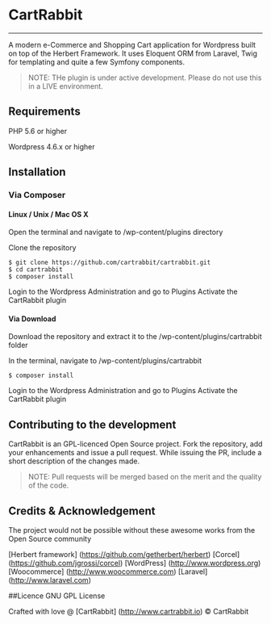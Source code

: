 # CartRabbit
___

A modern e-Commerce and Shopping Cart application for Wordpress built on top of the Herbert Framework. It uses Eloquent ORM from Laravel, Twig for templating and quite a few Symfony components.

>NOTE: THe plugin is under active development. Please do not use this in a LIVE environment.

## Requirements

PHP 5.6 or higher    

Wordpress 4.6.x or higher

##  Installation

### Via Composer


#### Linux / Unix / Mac OS X
Open the terminal and navigate to /wp-content/plugins directory

Clone the repository
```
$ git clone https://github.com/cartrabbit/cartrabbit.git
$ cd cartrabbit
$ composer install
```   
Login to the Wordpress Administration and go to Plugins
Activate the CartRabbit plugin
  
#### Via Download
   
Download the repository and extract it to the /wp-content/plugins/cartrabbit folder
  
In the terminal, navigate to /wp-content/plugins/cartrabbit
 
```       
$ composer install
```
  
Login to the Wordpress Administration and go to Plugins
Activate the CartRabbit plugin
  
  
## Contributing to the development
 
CartRabbit is an GPL-licenced Open Source project. Fork the repository, add your enhancements and issue a pull request. While issuing the PR, include a short description of the changes made.
>NOTE: Pull requests will be merged based on the merit and the quality of the code.
 
## Credits & Acknowledgement
 
The project would not be possible without these awesome works from the Open Source community

 [Herbert framework] (https://github.com/getherbert/herbert)
 [Corcel] (https://github.com/jgrossi/corcel)
 [WordPress] (http://www.wordpress.org)
 [Woocommerce] (http://www.woocommerce.com)
 [Laravel] (http://www.laravel.com)
  
##Licence
GNU GPL License

Crafted with love @ [CartRabbit] (http://www.cartrabbit.io) © CartRabbit
